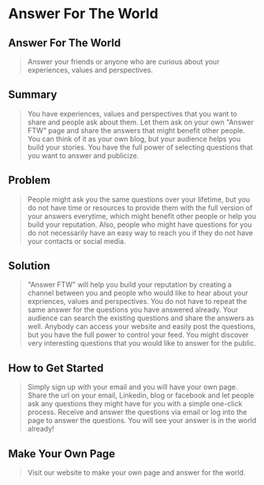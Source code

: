 # Answer For The World #

<!-- 
> This material was originally posted [here](http://www.quora.com/What-is-Amazons-approach-to-product-development-and-product-management). It is reproduced here for posterities sake.

There is an approach called "working backwards" that is widely used at Amazon. They work backwards from the customer, rather than starting with an idea for a product and trying to bolt customers onto it. While working backwards can be applied to any specific product decision, using this approach is especially important when developing new products or features.

For new initiatives a product manager typically starts by writing an internal press release announcing the finished product. The target audience for the press release is the new/updated product's customers, which can be retail customers or internal users of a tool or technology. Internal press releases are centered around the customer problem, how current solutions (internal or external) fail, and how the new product will blow away existing solutions.

If the benefits listed don't sound very interesting or exciting to customers, then perhaps they're not (and shouldn't be built). Instead, the product manager should keep iterating on the press release until they've come up with benefits that actually sound like benefits. Iterating on a press release is a lot less expensive than iterating on the product itself (and quicker!).

If the press release is more than a page and a half, it is probably too long. Keep it simple. 3-4 sentences for most paragraphs. Cut out the fat. Don't make it into a spec. You can accompany the press release with a FAQ that answers all of the other business or execution questions so the press release can stay focused on what the customer gets. My rule of thumb is that if the press release is hard to write, then the product is probably going to suck. Keep working at it until the outline for each paragraph flows. 

Oh, and I also like to write press-releases in what I call "Oprah-speak" for mainstream consumer products. Imagine you're sitting on Oprah's couch and have just explained the product to her, and then you listen as she explains it to her audience. That's "Oprah-speak", not "Geek-speak".

Once the project moves into development, the press release can be used as a touchstone; a guiding light. The product team can ask themselves, "Are we building what is in the press release?" If they find they're spending time building things that aren't in the press release (overbuilding), they need to ask themselves why. This keeps product development focused on achieving the customer benefits and not building extraneous stuff that takes longer to build, takes resources to maintain, and doesn't provide real customer benefit (at least not enough to warrant inclusion in the press release).
 -->
 
## Answer For The World ##
  > Answer your friends or anyone who are curious about your experiences, values and perspectives. 

## Summary ##
  > You have experiences, values and perspectives that you want to share and people ask about them. Let them ask on your own "Answer FTW" page and share the answers that might benefit other people. You can think of it as your own blog, but your audience helps you build your stories. You have the full power of selecting questions that you want to answer and publicize. 

## Problem ##
  > People might ask you the same questions over your lifetime, but you do not have time or resources to provide them with the full version of your answers everytime, which might benefit other people or help you build your reputation. Also, people who might have questions for you do not necessarily have an easy way to reach you if they do not have your contacts or social media.   

## Solution ##
  > "Answer FTW" will help you build your reputation by creating a channel between you and people who would like to hear about your expriences, values and perspectives. You do not have to repeat the same answer for the questions you have answered already. Your audience can search the existing questions and share the answers as well. Anybody can access your website and easily post the questions, but you have the full power to control your feed. You might discover very interesting questions that you would like to answer for the public. 
<!-- 
## Quote from You ##
  > A quote from a spokesperson in your company.
 -->
## How to Get Started ##
  > Simply sign up with your email and you will have your own page. Share the url on your email, Linkedin, blog or facebook and let people ask any questions they might have for you with a simple one-click process. Receive and answer the questions via email or log into the page to answer the questions. You will see your answer is in the world already!

<!-- ## Customer Quote ##
  > Provide a quote from a hypothetical customer that describes how they experienced the benefit.
 -->
## Make Your Own Page ##
  > Visit our website to make your own page and answer for the world.